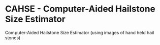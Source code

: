 # CAHSE - Computer-Aided Hailstone Size Estimator
 Computer-Aided Hailstone Size Estimator (using images of hand held hail stones)
